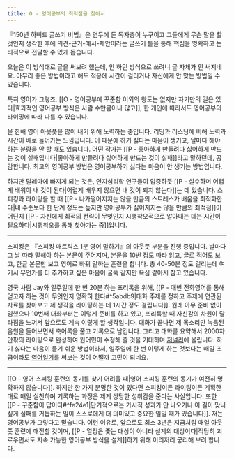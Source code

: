 ```yaml
---
title: O - 영어공부의 최적점을 찾아서
---
```


『150년 하버드 글쓰기 비법』은 염두에 둔 독자층이 누구이고 그들에게 무슨 말을 할 것인지 생각한 후에 의견-근거-예시-제안이라는 글쓰기 틀을 통해 핵심을 명확하고 논리적으로 전달할 수 있게 돕습니다.

오늘은 이 방식대로 글을 써보려 했는데, 안 하던 방식으로 쓰려니 글 자체가 안 써지네요. 아무리 좋은 방법이라고 해도 적응에 시간이 걸리거나 자신에게 안 맞는 방법일 수 있습니다.

특히 영어가 그렇죠. [[O - 영어공부에 꾸준함 이외의 왕도는 없지만 자기만의 길은 있다|효과적인 영어공부 방식은 사람 수만큼이나 많고]], 한 개인에 따라서도 영어공부의 타이밍에 따라 다를 수 있습니다.

올 한해 영어 아웃풋을 많이 내기 위해 노력하는 중입니다. 리딩과 리스닝에 비해 노력과 시간이 배로 들어가는 느낌입니다. 이 때문에 하기 싫다는 마음이 생기고, 날마다 해야 하는 분량을 안 할 때도 있습니다. 어떤 작가는 [[P - 좋아하게 만들려다 싫어하게 만드는 것이 실패입니다|좋아하게 만들려다 싫어하게 만드는 것이 실패]]라고 말하던데, 공감합니다. 최고의 영어공부 방법은 영어공부하기 싫다는 마음이 안 생기는 방법입니다.

하지만 딜레마에 빠지게 되는 것은, 인지심리학 연구들이 입증하듯 [[P - 실수하며 어렵게 배워야 내 것이 된다|어렵게 배우지 않으면 내 것이 되지 않는다]]는 데 있습니다. 스피킹과 라이팅을 할 때 [[P - 나가떨어지지는 않을 만큼의 스트레스가 배움을 최적화한다|내 수준보다 한 단계 정도는 높지만 영어공부가 싫어지지는 않을 만큼의 최적점]]이 어딘지 [[P -  자신에게 최적의 전략이 무엇인지 시행착오적으로 알아내는 데는 시간이 필요하다|시행착오를 통해 찾아가는 중]]입니다.

---

스피킹은 『스피킹 매트릭스 1분 영어 말하기』의 아웃풋 부분을 진행 중입니다. 날마다 그 날 따라 말해야 하는 본문이 주어지며, 본문을 10번 정도 따라 읽고, 글로 적어도 보고, 한글 본문만 보고 영어로 바꿔 말하는 훈련을 합니다. 총 40-50분 정도 걸리는데 여기서 무언가를 더 추가하고 싶은 마음이 굴뚝 같지만 욕심 같아서 참고 있습니다.

영국 사람 Jay와 일주일에 한 번 20분 하는 프리톡을 위해, [[P - 매번 전화영어를 통해 얻고자 하는 것이 무엇인지 명확히 한다#^5abdb9|대화 주제를 정하고 주제에 연관된 자료를 찾아보고 제 생각을 라이팅하는 데 1시간 정도 걸립니다]]. 원래 아무 준비 없이 임했으나 10번째 대화부터는 이렇게 준비를 하고 있고, 프리톡할 때 자신감의 차원이 달라짐을 느껴서 앞으로도 계속 이렇게 할 생각입니다. 대화가 끝나면 제 목소리만 녹음된 음원을 들어보면서 축어록을 풀고 기록으로 남깁니다. 그리고 대화를 요약해서 2000자 안팎의 라이팅으로 완성하여 원어민이 수정해 줄 것을 기대하며 [저널리](https://journaly.com/)에 올립니다.  하기 싫다는 마음이 들기 쉬운 방법이라서, 일주일에 한 번 이렇게 하는 것보다는 매일 조금이라도 [영어일기](http://www.kyobobook.co.kr/product/detailViewKor.laf?mallGb=KOR&ejkGb=KOR&barcode=9791161656236)를 써보는 것이 어떨까 고민이 되네요. 

---

[[O - 영어 스피킹 훈련의 동기를 찾기 어려울 때|영어 스피킹 훈련의 동기가 여전히 명확하지 않습니다]]. 하지만 한 가지 분명한 것이 있다면 스피킹이든 라이팅이든 계획한 대로 매일 실천하며 기록하는 과정은 제게 상당한 성취감을 준다는 사실입니다. 또한 [[P - 꾸준함이 답이다#^fe24e1|단기적으로는 가시적 성과가 안 나오거나 이 길이 맞나 싶게 실패를 거듭하는 일이 스스로에게 더 의미있고 중요한 일일 때가 있습니다]]. 저는 영어공부가 그렇다고 믿습니다. 이런 이유로, 앞으로도 최소 3년은 지금처럼 매일 아웃풋 훈련에 매진할 것이며, [[P - 열정은 좇는 대상이 아니라 설계의 대상이다|적당히 괴로우면서도 지속 가능한 영어공부 방식을 설계]]하기 위해 이리저리 궁리해 보려 합니다.

